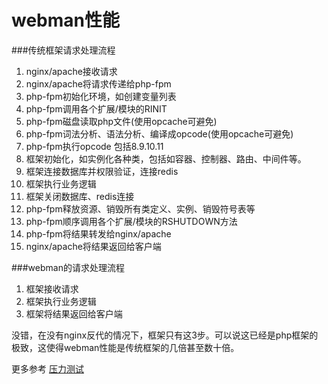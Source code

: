 # webman性能


###传统框架请求处理流程

1. nginx/apache接收请求
2. nginx/apache将请求传递给php-fpm
3. php-fpm初始化环境，如创建变量列表
4. php-fpm调用各个扩展/模块的RINIT
5. php-fpm磁盘读取php文件(使用opcache可避免)
6. php-fpm词法分析、语法分析、编译成opcode(使用opcache可避免)
7. php-fpm执行opcode 包括8.9.10.11
8. 框架初始化，如实例化各种类，包括如容器、控制器、路由、中间件等。
9. 框架连接数据库并权限验证，连接redis
10. 框架执行业务逻辑
11. 框架关闭数据库、redis连接
12. php-fpm释放资源、销毁所有类定义、实例、销毁符号表等
13. php-fpm顺序调用各个扩展/模块的RSHUTDOWN方法
14. php-fpm将结果转发给nginx/apache
15. nginx/apache将结果返回给客户端


###webman的请求处理流程
1. 框架接收请求
2. 框架执行业务逻辑
3. 框架将结果返回给客户端

没错，在没有nginx反代的情况下，框架只有这3步。可以说这已经是php框架的极致，这使得webman性能是传统框架的几倍甚至数十倍。

更多参考 [压力测试](benchmarks.md)